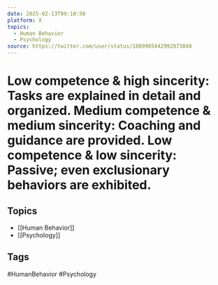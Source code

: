 ```yaml
---
date: 2025-02-13T09:10:50
platform: X
topics:
  - Human Behavior
  - Psychology
source: https://twitter.com/user/status/1889965442992873848
---
```

# Low competence &amp; high sincerity: Tasks are explained in detail and organized. Medium competence &amp; medium sincerity: Coaching and guidance are provided. Low competence &amp; low sincerity: Passive; even exclusionary behaviors are exhibited.

## Topics
- [[Human Behavior]]
- [[Psychology]]

## Tags
#HumanBehavior #Psychology
